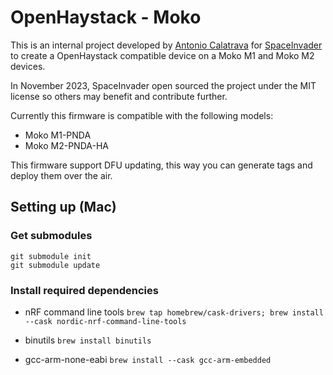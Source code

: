 # OpenHaystack - Moko

This is an internal project developed by [Antonio Calatrava](https://github.com/acalatrava) for [SpaceInvader](https://www.spaceinvader.com/) to create a OpenHaystack compatible device on a Moko M1 and Moko M2 devices.

In November 2023, SpaceInvader open sourced the project under the MIT license so others may benefit and contribute further.

Currently this firmware is compatible with the following models:

- Moko M1-PNDA
- Moko M2-PNDA-HA

This firmware support DFU updating, this way you can generate tags and deploy them over the air.

## Setting up (Mac)

### Get submodules

```
git submodule init
git submodule update
```

### Install required dependencies

- nRF command line tools
  `brew tap homebrew/cask-drivers; brew install --cask nordic-nrf-command-line-tools`

- binutils
  `brew install binutils`

- gcc-arm-none-eabi
  `brew install --cask gcc-arm-embedded`
